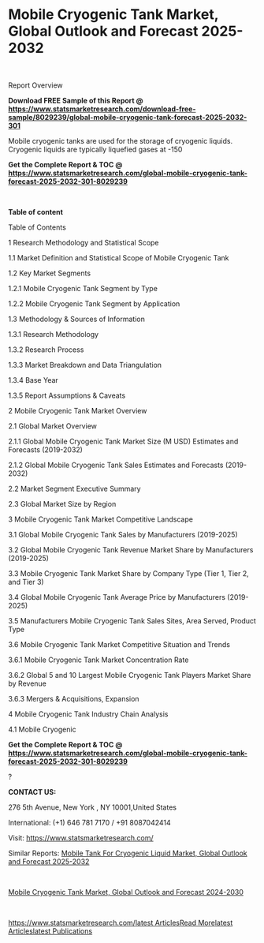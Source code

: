 <h1>Mobile Cryogenic Tank Market, Global Outlook and Forecast 2025-2032</h1><br/><p>Report Overview</p>
 
 
 
 <p><strong>Download FREE Sample of this Report @ <a href="https://www.statsmarketresearch.com/download-free-sample/8029239/global-mobile-cryogenic-tank-forecast-2025-2032-301">https://www.statsmarketresearch.com/download-free-sample/8029239/global-mobile-cryogenic-tank-forecast-2025-2032-301</a></strong></p>
 
 
 
 <p>Mobile cryogenic tanks are used for the storage of cryogenic liquids. Cryogenic liquids are typically liquefied gases at -150</p>
 
 
 
 <div><b>Get the Complete Report & TOC @ <a href="https://www.statsmarketresearch.com/global-mobile-cryogenic-tank-forecast-2025-2032-301-8029239">https://www.statsmarketresearch.com/global-mobile-cryogenic-tank-forecast-2025-2032-301-8029239</a></b></div>
 
 
 
 <p><br />
 
 <b>Table of content</b></p>
 
 
 
 <p>Table of Contents<br />
 
 1 Research Methodology and Statistical Scope<br />
 
 1.1 Market Definition and Statistical Scope of Mobile Cryogenic Tank<br />
 
 1.2 Key Market Segments<br />
 
 1.2.1 Mobile Cryogenic Tank Segment by Type<br />
 
 1.2.2 Mobile Cryogenic Tank Segment by Application<br />
 
 1.3 Methodology & Sources of Information<br />
 
 1.3.1 Research Methodology<br />
 
 1.3.2 Research Process<br />
 
 1.3.3 Market Breakdown and Data Triangulation<br />
 
 1.3.4 Base Year<br />
 
 1.3.5 Report Assumptions & Caveats<br />
 
 2 Mobile Cryogenic Tank Market Overview<br />
 
 2.1 Global Market Overview<br />
 
 2.1.1 Global Mobile Cryogenic Tank Market Size (M USD) Estimates and Forecasts (2019-2032)<br />
 
 2.1.2 Global Mobile Cryogenic Tank Sales Estimates and Forecasts (2019-2032)<br />
 
 2.2 Market Segment Executive Summary<br />
 
 2.3 Global Market Size by Region<br />
 
 3 Mobile Cryogenic Tank Market Competitive Landscape<br />
 
 3.1 Global Mobile Cryogenic Tank Sales by Manufacturers (2019-2025)<br />
 
 3.2 Global Mobile Cryogenic Tank Revenue Market Share by Manufacturers (2019-2025)<br />
 
 3.3 Mobile Cryogenic Tank Market Share by Company Type (Tier 1, Tier 2, and Tier 3)<br />
 
 3.4 Global Mobile Cryogenic Tank Average Price by Manufacturers (2019-2025)<br />
 
 3.5 Manufacturers Mobile Cryogenic Tank Sales Sites, Area Served, Product Type<br />
 
 3.6 Mobile Cryogenic Tank Market Competitive Situation and Trends<br />
 
 3.6.1 Mobile Cryogenic Tank Market Concentration Rate<br />
 
 3.6.2 Global 5 and 10 Largest Mobile Cryogenic Tank Players Market Share by Revenue<br />
 
 3.6.3 Mergers & Acquisitions, Expansion<br />
 
 4 Mobile Cryogenic Tank Industry Chain Analysis<br />
 
 4.1 Mobile Cryogenic</p>
 
 
 
 <div><b>Get the Complete Report & TOC @ <a href="https://www.statsmarketresearch.com/global-mobile-cryogenic-tank-forecast-2025-2032-301-8029239">https://www.statsmarketresearch.com/global-mobile-cryogenic-tank-forecast-2025-2032-301-8029239</a></b></div>
 
 
 
 <p>? </p>
 
 
 
 <p><b>CONTACT US:</b><br />
 
 276 5th Avenue, New York , NY 10001,United States<br />
 
 International: (+1) 646 781 7170 / +91 8087042414<br />
 
 Visit: <a href="https://www.statsmarketresearch.com/">https://www.statsmarketresearch.com/</a><br />
 
 Similar Reports: <a href="https://www.statsmarketresearch.com/global-mobile-cryogenic-tank-forecast-2025-2032-301-8029239">Mobile Tank For Cryogenic Liquid Market, Global Outlook and Forecast 2025-2032</a><br />
 
 <br />
 
 <a href="https://www.statsmarketresearch.com/global-mobile-cryogenic-tank-forecast-2025-2032-301-8029239">Mobile Cryogenic Tank Market, Global Outlook and Forecast 2024-2030</a><br />
 
 <br />
 
 <a href="https://gyeongbokgung.com">https://www.statsmarketresearch.com/</a><a href="https://hallyeomaritime.com">latest Articles</a><a href="https://jingwansa.com">Read More</a><a href="https://nguoiviet.jp/">latest Articles</a><a href="https://www.intelmarketresearch.com/">latest Publications</a></p>